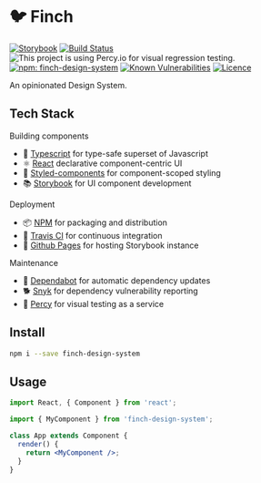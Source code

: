 # 🐦 Finch

[![Storybook](https://cdn.jsdelivr.net/gh/storybooks/brand@master/badge/badge-storybook.svg)](https://domjacks.github.io/finch)
[![Build Status](https://travis-ci.org/domjacks/finch.svg?branch=master)](https://travis-ci.org/domjacks/finch)
![This project is using Percy.io for visual regression testing.](https://percy.io/static/images/percy-badge.svg)
[![npm: finch-design-system](https://img.shields.io/npm/v/finch-design-system)](https://www.npmjs.com/package/finch-design-system)
[![Known Vulnerabilities](https://snyk.io//test/github/domjacks/finch/badge.svg?targetFile=package.json)](https://snyk.io//test/github/domjacks/finch?targetFile=package.json)
[![Licence](https://img.shields.io/github/license/domjacks/finch)](https://opensource.org/licenses/MIT)

An opinionated Design System.

## Tech Stack

Building components

- 🔵 [Typescript](https://www.typescriptlang.org/) for type-safe superset of Javascript
- ⚛️ [React](https://reactjs.org/) declarative component-centric UI
- 💅 [Styled-components](https://www.styled-components.com/) for component-scoped styling
- 📚 [Storybook](https://storybook.js.org) for UI component development

Deployment

- 📦 [NPM](https://www.npmjs.com/) for packaging and distribution
- 🚥 [Travis CI](https://travis-ci.org) for continuous integration
- 🚀 [Github Pages](https://pages.github.com/) for hosting Storybook instance

Maintenance

- 🤖 [Dependabot](https://dependabot.com/) for automatic dependency updates
- 🐕 [Snyk](https://snyk.io/) for dependency vulnerability reporting
- 🦔 [Percy](https://percy.io/) for visual testing as a service

## Install

```bash
npm i --save finch-design-system
```

## Usage

```jsx
import React, { Component } from 'react';

import { MyComponent } from 'finch-design-system';

class App extends Component {
  render() {
    return <MyComponent />;
  }
}
```
